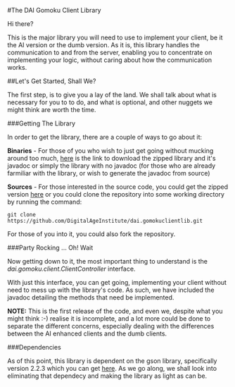 #The DAI Gomoku Client Library

Hi there?

This is the major library you will need to use to implement your client, be it the AI version or the dumb version. As it is, this library handles the communication to and from the server, enabling you to concentrate on implementing your logic, without caring about how the communication works.

##Let's Get Started, Shall We?

The first step, is to give you a lay of the land. We shall talk about what is necessary for you to to do, and what is optional, and other nuggets we might think are worth the time.

###Getting The Library

In order to get the library, there are a couple of ways to go about it:

<strong>Binaries</strong> - For those of you who wish to just get going without mucking around too much, [here](https://github.com/DigitalAgeInstitute/dai.gomokuclientlib/tree/master/dist) is the link to download the zipped library and it's javadoc or simply the library with no javadoc (for those who are already farmiliar with the library, or wish to generate the javadoc from source)

<strong>Sources</strong> - For those interested in the source code, you could get the zipped version [here](https://github.com/DigitalAgeInstitute/dai.gomokuclientlib/archive/master.zip) or you could clone the repository into some working directory by running the command:

	git clone https://github.com/DigitalAgeInstitute/dai.gomokuclientlib.git

For those of you into it, you could also fork the repository.

###Party Rocking ... Oh! Wait

Now getting down to it, the most important thing to understand is the <em>dai.gomoku.client.ClientController</em> interface.

With just this interface, you can get going, implementing your client without need to mess up with the library's code. As such, we have included the javadoc detailing the methods that need be implemented.

<strong>NOTE:</strong> This is the first release of the code, and even we, despite what you might think :-) realise it is incomplete, and a lot more could be done to separate the different concerns, especially dealing with the differences between the AI enhanced clients and the dumb clients.

###Dependencies

As of this point, this library is dependent on the gson library, specifically version 2.2.3 which you can get [here](https://code.google.com/p/google-gson/downloads/list). As we go along, we shall look into eliminating that dependecy and making the library as light as can be.
